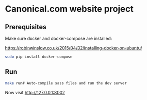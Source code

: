 Canonical.com website project
===

## Prerequisites
Make sure docker and docker-compose are installed:

https://robinwinslow.co.uk/2015/04/02/installing-docker-on-ubuntu/

``` bash
sudo pip install docker-compose
```

## Run

``` bash
make run# Auto-compile sass files and run the dev server
```


Now visit <http://127.0.0.1:8002>
